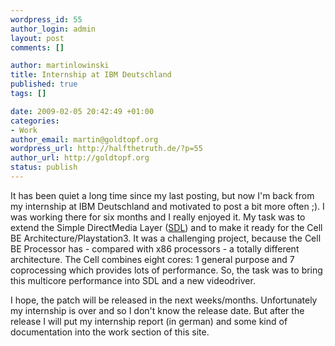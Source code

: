 ```yaml
--- 
wordpress_id: 55
author_login: admin
layout: post
comments: []

author: martinlowinski
title: Internship at IBM Deutschland
published: true
tags: []

date: 2009-02-05 20:42:49 +01:00
categories: 
- Work
author_email: martin@goldtopf.org
wordpress_url: http://halfthetruth.de/?p=55
author_url: http://goldtopf.org
status: publish
---
```

It has been quiet a long time since my last posting, but now I'm back from my internship at IBM Deutschland and motivated to post a bit more often ;). I was working there for six months and I really enjoyed it. My task was to extend the Simple DirectMedia Layer (<a title="Simple DirectMedia Layer" href="http://libsdl.org">SDL</a>) and to make it ready for the Cell BE Architecture/Playstation3. It was a challenging project, because the Cell BE Processor has - compared with x86 processors - a totally different architecture. The Cell combines eight cores: 1 general purpose and 7 coprocessing which provides lots of performance. So, the task was to bring this multicore performance into SDL and a new videodriver.

I hope, the patch will be released in the next weeks/months. Unfortunately my internship is over and so I don't know the release date. But after the release I will put my internship report (in german) and some kind of documentation into the work section of this site.
